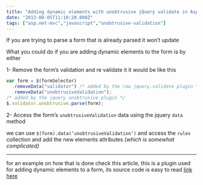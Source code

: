 ```yaml
---
title: "Adding dynamic elements with unobtrusive jQuery validate in Asp.net-Mvc"
date: "2013-08-05T11:10:20.000Z"
tags: ["asp.net-mvc","javascript","unobtrusive-validation"]
---
```



If you are trying to parse a form that is already parsed it won’t update

What you could do if you are adding dynamic elements to the form is by either

1- Remove the form’s validation and re validate it it would be like this

```javascript
var form = $(formSelector)
  .removeData("validator") /* added by the raw jquery.validate plugin */
  .removeData("unobtrusiveValidation");
/* added by the jquery unobtrusive plugin */
$.validator.unobtrusive.parse(form);
```

2- Access the form’s `unobtrusiveValidation` data using the jquery `data` method

we can use `$(form).data(‘unobtrusiveValidation’)` and access the `rules` collection and add the new elements attributes *(which is somewhat complicated)*

***

for an example on how that is done check this article, this is a plugin used for adding dynamic elements to a form, its source code is easy to read [link here](http://xhalent.wordpress.com/2011/01/24/applying-unobtrusive-validation-to-dynamic-content/)




